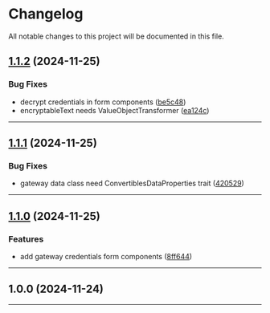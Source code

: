 # Changelog
All notable changes to this project will be documented in this file.
 
## [1.1.2](https://github.com/iBroStudio/lunar-gocardless/compare/v1.1.1...HEAD) (2024-11-25)
### Bug Fixes
* decrypt credentials in form components ([be5c48](https://github.com/iBroStudio/lunar-gocardless/commit/be5c48dc375d7ff4e40e5d667123fe08a4bfe3ff))
* encryptableText needs ValueObjectTransformer ([ea124c](https://github.com/iBroStudio/lunar-gocardless/commit/ea124cf757e338898dfc85953733024bd6db474b))

---

## [1.1.1](https://github.com/iBroStudio/lunar-gocardless/compare/v1.1.0...HEAD) (2024-11-25)
### Bug Fixes
* gateway data class need ConvertiblesDataProperties trait ([420529](https://github.com/iBroStudio/lunar-gocardless/commit/420529af26f2c2e984af425f9fc5a0125ed187bc))

---

## [1.1.0](https://github.com/iBroStudio/lunar-gocardless/compare/v1.0.0...HEAD) (2024-11-25)
### Features
* add gateway credentials form components ([8ff644](https://github.com/iBroStudio/lunar-gocardless/commit/8ff644e16fe4c3463297d8ded7b13fc686f216b1))

---

## 1.0.0 (2024-11-24)

---
